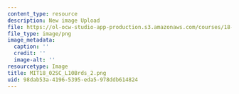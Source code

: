 ```yaml
---
content_type: resource
description: New image Upload
file: https://ol-ocw-studio-app-production.s3.amazonaws.com/courses/18-02sc-multivariable-calculus-fall-2010/98dab53a41965395eda5978ddb614824_MIT18_02SC_L10Brds_2.png
file_type: image/png
image_metadata:
  caption: ''
  credit: ''
  image-alt: ''
resourcetype: Image
title: MIT18_02SC_L10Brds_2.png
uid: 98dab53a-4196-5395-eda5-978ddb614824
---
```

